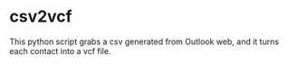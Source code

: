 # csv2vcf
This python script grabs a csv generated from Outlook web, and it turns each contact into a vcf file. 
